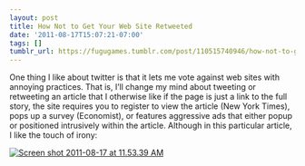 ```yaml
---
layout: post
title: How Not to Get Your Web Site Retweeted
date: '2011-08-17T15:07:21-07:00'
tags: []
tumblr_url: https://fugugames.tumblr.com/post/110515740946/how-not-to-get-your-web-site-retweeted
---
```

One thing I like about twitter is that it lets me vote against web sites with annoying practices. That is, I’ll change my mind about tweeting or retweeting an article that I otherwise like if the page is just a link to the full story, the site requires you to register to view the article (New York Times), pops up a survey (Economist), or features aggressive ads that either popup or positioned intrusively within the article. Although in this particular article, I like the touch of irony:

[![](http://itshardtofondlepenguins.com/wp-content/uploads/2011/08/Screen-shot-2011-08-17-at-11.53.39-AM.png "Screen shot 2011-08-17 at 11.53.39 AM")](http://itshardtofondlepenguins.com/wp-content/uploads/2011/08/Screen-shot-2011-08-17-at-11.53.39-AM.png)

